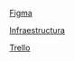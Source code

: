 [Figma](https://www.figma.com/file/65hHlG2lVmxbRNNaybT7p2/Whatsapp-Clone?type=design&mode=design&t=b7oBXnSBvplporVc-1)

[Infraestructura](https://www.figma.com/file/JW1cJtXHFBddddCYvQpElb/Infraestructura?type=whiteboard&node-id=0-1&t=e35PipsAg61hbxlZ-0)

[Trello](https://trello.com/b/qGkXC0tX/chat)

